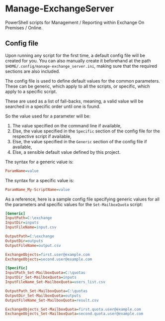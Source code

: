 # Manage-ExchangeServer

PowerShell scripts for Management / Reporting within Exchange On Premises /
Online.

## Config file

Upon running any script for the first time, a default config file will be
created for you. You can also manually create it beforehand at the path
`$HOME/.config/manage-exchange_server.ini`, making sure that the required
sections are also included.

The config file is used to define default values for the common parameters.
These can be generic, which apply to all the scripts, or specific, which apply
to a specific script.

These are used as a list of fall-backs, meaning, a valid value will be searched
in a specific order until one is found.

So the value used for a parameter will be:
1. The value specified on the command line if available,
2. Else, the value specified in the `Specific` section of the config file for
   the respective script if available,
3. Else, the value specified in the `Generic` section of the config file if
   available,
4. Else, a sensible default value defined by this project.

The syntax for a generic value is:

```ini
ParamName=value
```

The syntax for a specific value is:

```ini
ParamName_My-ScriptName=value
```

As a reference, here is a sample config file specifying generic values for all
the parameters and specific values for the `Set-MailboxQuota` script:

```ini
[Generic]
InputPath=C:\exchange
InputDir=inputs
InputFileName=input.csv

OutputPath=C:\exchange
OutputDir=outputs
OutputFileName=output.csv

ExchangeObjects=first.user@example.com
ExchangeObjects=second.user@example.com

[Specific]
InputPath_Set-MailboxQuota=C:\quotas
InputDir_Set-MailboxQuota=inputs
InputFileName_Set-MailboxQuota=users_list.csv

OutputPath_Set-MailboxQuota=C:\quotas
OutputDir_Set-MailboxQuota=outputs
OutputFileName_Set-MailboxQuota=result.csv

ExchangeObjects_Set-MailboxQuota=first.quota.user@example.com
ExchangeObjects_Set-MailboxQuota=second.quota.user@example.com
```
